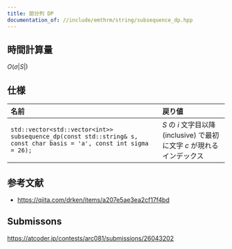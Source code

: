 ```yaml
---
title: 部分列 DP
documentation_of: //include/emthrm/string/subsequence_dp.hpp
---
```



## 時間計算量

$O(\sigma \lvert S \rvert)$


## 仕様

|名前|戻り値|
|:--|:--|
|`std::vector<std::vector<int>> subsequence_dp(const std::string& s, const char basis = 'a', const int sigma = 26);`|$S$ の $i$ 文字目以降 (inclusive) で最初に文字 $c$ が現れるインデックス|


## 参考文献

- https://qiita.com/drken/items/a207e5ae3ea2cf17f4bd


## Submissons

https://atcoder.jp/contests/arc081/submissions/26043202
